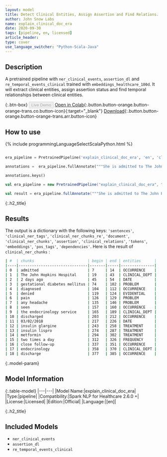 ```yaml
---
layout: model
title: Detect Clinical Entities, Assign Assertion and Find Relations.
author: John Snow Labs
name: explain_clinical_doc_era
date: 2020-09-30
tags: [pipeline, en, licensed]
article_header:
type: cover
use_language_switcher: "Python-Scala-Java"
---
```

 
## Description
A pretrained pipeline with ``ner_clinical_events``, ``assertion_dl`` and ``re_temporal_events_clinical`` trained with ``embeddings_healthcare_100d``. It will extract clinical entities, assign assertion status and find temporal relationships between clinical entities.

{:.btn-box}
<button class="button button-orange" disabled>Live Demo</button>
[Open in Colab](https://github.com/JohnSnowLabs/spark-nlp-workshop/blob/master/tutorials/Certification_Trainings/Healthcare/11.Pretrained_Clinical_Pipelines.ipynb){:.button.button-orange.button-orange-trans.co.button-icon}{:target="_blank"}
[Download](https://s3.amazonaws.com/auxdata.johnsnowlabs.com/clinical/models/explain_clinical_doc_era_en_2.5.5_2.4_1597845753750.zip){:.button.button-orange.button-orange-trans.arr.button-icon}

## How to use

<div class="tabs-box" markdown="1">

{% include programmingLanguageSelectScalaPython.html %}

```python

era_pipeline = PretrainedPipeline('explain_clinical_doc_era', 'en', 'clinical/models')

annotations =  era_pipeline.fullAnnotate("""She is admitted to The John Hopkins Hospital 2 days ago with a history of gestational diabetes mellitus diagnosed. She denied pain and any headache. She was seen by the endocrinology service and she was discharged on 03/02/2018 on 40 units of insulin glargine, 12 units of insulin lispro, and metformin 1000 mg two times a day. She had close follow-up with endocrinology post discharge. """)[0]

annotations.keys()

```

```scala
val era_pipeline = new PretrainedPipeline("explain_clinical_doc_era", "en", "clinical/models")

val result = era_pipeline.fullAnnotate("""She is admitted to The John Hopkins Hospital 2 days ago with a history of gestational diabetes mellitus diagnosed. She denied pain and any headache. She was seen by the endocrinology service and she was discharged on 03/02/2018 on 40 units of insulin glargine, 12 units of insulin lispro, and metformin 1000 mg two times a day. She had close follow-up with endocrinology post discharge. """)(0)

```

</div>

{:.h2_title}
## Results
The output is a dictionary with the following keys: ``'sentences'``, ``'clinical_ner_tags'``, ``'clinical_ner_chunks_re'``, ``'document'``, ``'clinical_ner_chunks'``, ``'assertion'``, ``'clinical_relations'``, ``'tokens'``, ``'embeddings'``, ``'pos_tags'``, ``'dependencies'``. Here is the result of `clinical_ner_chunks` :
```bash
| #  | chunks                        | begin | end | entities      |
|----|-------------------------------|-------|-----|---------------|
| 0  | admitted                      | 7     | 14  | OCCURRENCE    |
| 1  | The John Hopkins Hospital     | 19    | 43  | CLINICAL_DEPT |
| 2  | 2 days ago                    | 45    | 54  | DATE          |
| 3  | gestational diabetes mellitus | 74    | 102 | PROBLEM       |
| 4  | diagnosed                     | 104   | 112 | OCCURRENCE    |
| 5  | denied                        | 119   | 124 | EVIDENTIAL    |
| 6  | pain                          | 126   | 129 | PROBLEM       |
| 7  | any headache                  | 135   | 146 | PROBLEM       |
| 8  | seen                          | 157   | 160 | OCCURRENCE    |
| 9  | the endocrinology service     | 165   | 189 | CLINICAL_DEPT |
| 10 | discharged                    | 203   | 212 | OCCURRENCE    |
| 11 | 03/02/2018                    | 217   | 226 | DATE          |
| 12 | insulin glargine              | 243   | 258 | TREATMENT     |
| 13 | insulin lispro                | 274   | 287 | TREATMENT     |
| 14 | metformin                     | 294   | 302 | TREATMENT     |
| 15 | two times a day               | 312   | 326 | FREQUENCY     |
| 16 | close follow-up               | 337   | 351 | OCCURRENCE    |
| 17 | endocrinology                 | 358   | 370 | CLINICAL_DEPT |
| 18 | discharge                     | 377   | 385 | OCCURRENCE    |
```
{:.model-param}
## Model Information

{:.table-model}
|---|---|
|Model Name:|explain_clinical_doc_era|
|Type:|pipeline|
|Compatibility:|Spark NLP for Healthcare 2.6.0 +|
|License:|Licensed|
|Edition:|Official|
|Language:|[en]|

{:.h2_title}
## Included Models 
 - ``ner_clinical_events``
 - ``assertion_dl``
 - ``re_temporal_events_clinical``
 
